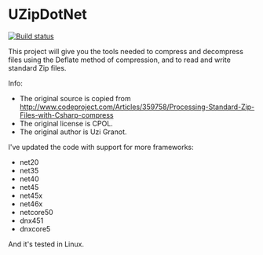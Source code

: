 # UZipDotNet

[![Build status](https://ci.appveyor.com/api/projects/status/nbm60f2wduyi53tt?svg=true)](https://ci.appveyor.com/project/StefH/uzipdotnet)

This project will give you the tools needed to compress and decompress files using the Deflate method of compression, and to read and write standard Zip files.

Info:
* The original source is copied from http://www.codeproject.com/Articles/359758/Processing-Standard-Zip-Files-with-Csharp-compress
* The original license is CPOL.
* The original author is Uzi Granot.

I've updated the code with support for more frameworks:
* net20
* net35
* net40
* net45
* net45x
* net46x
* netcore50
* dnx451
* dnxcore5

And it's tested in Linux.